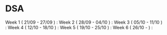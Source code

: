 # DSA

Week 1 ( 21/09 - 27/09 ) :
Week 2 ( 28/09 - 04/10 ) :
Week 3 ( 05/10 - 11/10 ) :
Week 4 ( 12/10 - 18/10 ) :
Week 5 ( 19/10 - 25/10 ) :
Week 6 ( 26/10 - ) :

